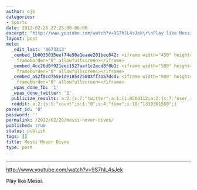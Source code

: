 ```yaml
---
author: ejk
categories:
- Sports
date: 2012-02-26 22:25:00-06:00
excerpt: "http://www.youtube.com/watch?v=9S7hlL4sJek\r\nPlay like Messi."
layout: post
meta:
  _edit_last: '8673313'
  _oembed_1b0035035eef74e50a1eaee201bec042: <iframe width="450" height="253" src="http://www.youtube.com/embed/9S7hlL4sJek?fs=1&feature=oembed"
    frameborder="0" allowfullscreen></iframe>
  _oembed_4cc26d0f921eec1527aaf1c2ecd8f0b1: <iframe width="580" height="326" src="http://www.youtube.com/embed/9S7hlL4sJek?fs=1&feature=oembed"
    frameborder="0" allowfullscreen></iframe>
  _oembed_a52f8cd755e1de185425803ff3157dcd: <iframe width="500" height="281" src="http://www.youtube.com/embed/9S7hlL4sJek?fs=1&feature=oembed"
    frameborder="0" allowfullscreen></iframe>
  _wpas_done_fb: '1'
  _wpas_done_twitter: '1'
  publicize_results: a:2:{s:7:"twitter";a:1:{i:8560112;a:2:{s:7:"user_id";s:3:"ejk";s:7:"post_id";s:18:"173974437106941952";}}s:2:"fb";a:1:{i:722852376;a:2:{s:7:"user_id";s:9:"722852376";s:7:"post_id";s:17:"10150565187647377";}}}
  reddit: a:2:{s:5:"count";s:1:"0";s:4:"time";s:10:"1330361580";}
parent_id: '0'
password: ''
permalink: /2012/02/26/messi-never-dives/
published: true
status: publish
tags: []
title: Messi Never Dives
type: post
...
```

---

http://www.youtube.com/watch?v=9S7hlL4sJek

Play like Messi.
